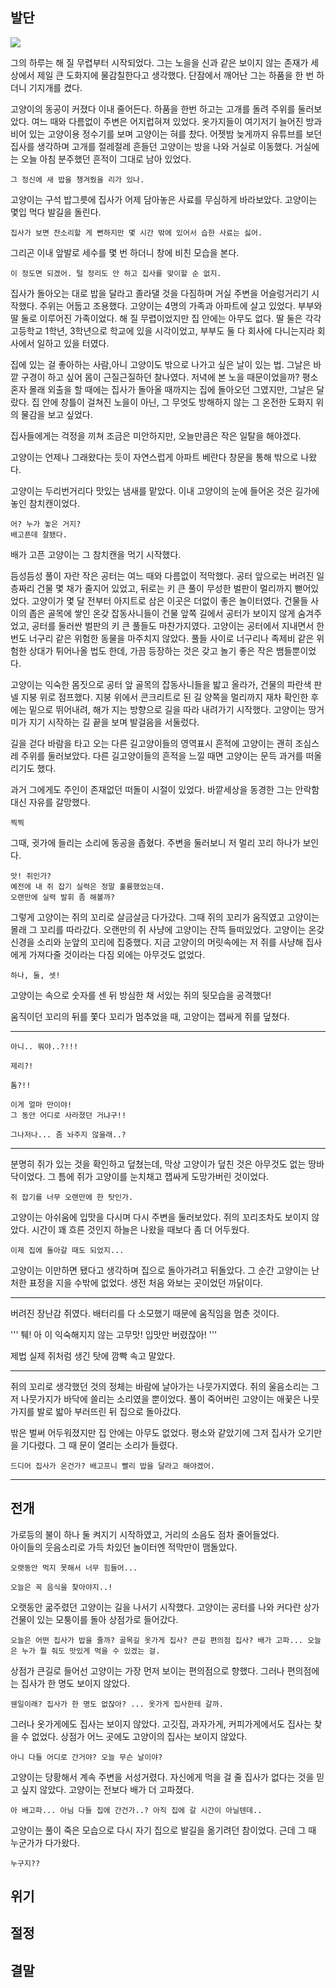 
## 발단

<img src="https://cdn.pixabay.com/photo/2017/12/09/21/33/sunset-3008779_960_720.jpg">

그의 하루는 해 질 무렵부터 시작되었다.
그는 노을을 신과 같은 보이지 않는 존재가 세상에서 제일 큰 도화지에 물감칠한다고 생각했다.
단잠에서 깨어난 그는 하품을 한 번 하더니 기지개를 켰다.

고양이의 동공이 커졌다 이내 줄어든다.
하품을 한번 하고는 고개를 돌려 주위를 둘러보았다.
여느 때와 다름없이 주변은 어지럽혀져 있었다.
옷가지들이 여기저기 늘어진 방과 비어 있는 고양이용 정수기를 보며 고양이는 혀를 찼다.
어젯밤 늦게까지 유튜브를 보던 집사를 생각하며 고개를 절레절레 흔들던 고양이는 방을 나와 거실로 이동했다.
거실에는 오늘 아침 분주했던 흔적이 그대로 남아 있었다. 

```
그 정신에 새 밥을 챙겨줬을 리가 있나.
```

고양이는 구석 밥그릇에 집사가 어제 담아놓은 사료를 무심하게 바라보았다.
고양이는 몇입 먹다 발길을 돌린다.
```
집사가 보면 잔소리할 게 뻔하지만 몇 시간 밖에 있어서 습한 사료는 싫어.
```
그리곤 이내 앞발로 세수를 몇 번 하더니 창에 비친 모습을 본다.
```
이 정도면 되겠어. 털 정리도 안 하고 집사를 맞이할 순 없지.
```

집사가 돌아오는 대로 밥을 달라고 졸라댈 것을 다짐하며 거실 주변을 어슬렁거리기 시작했다.
주위는 어둡고 조용했다.
고양이는 4명의 가족과 아파트에 살고 있었다.
부부와 딸 둘로 이루어진 가족이었다.
해 질 무렵이었지만 집 안에는 아무도 없다.
딸 둘은 각각 고등학교 1학년, 3학년으로 학교에 있을 시각이었고, 부부도 둘 다 회사에 다니는지라 회사에서 일하고 있을 터였다.

집에 있는 걸 좋아하는 사람,아니 고양이도 밖으로 나가고 싶은 날이 있는 법.
그날은 바깥 구경이 하고 싶어 몸이 근질근질하던 찰나였다.
저녁에 본 노을 때문이었을까?
평소 혼자 몰래 외출을 할 때에는 집사가 돌아올 때까지는 집에 돌아오던 그였지만, 그날은 달랐다.
집 안에 창틀이 걸쳐진 노을이 아닌, 그 무엇도 방해하지 않는 그 온전한 도화지 위의 물감을 보고 싶었다.

집사들에게는 걱정을 끼쳐 조금은 미안하지만, 오늘만큼은 작은 일탈을 해야겠다.

고양이는 언제나 그래왔다는 듯이 자연스럽게 아파트 베란다 창문을 통해 밖으로 나왔다.

고양이는 두리번거리다 맛있는 냄새를 맡았다.
이내 고양이의 눈에 들어온 것은 길가에 놓인 참치캔이었다.

```
어? 누가 놓은 거지?
배고픈데 잘됐다.
```

배가 고픈 고양이는 그 참치캔을 먹기 시작했다.


듬성듬성 풀이 자란 작은 공터는 여느 때와 다름없이 적막했다. 
공터 앞으로는 버려진 일층짜리 건물 몇 채가 줄지어 있었고, 뒤로는 키 큰 풀이 무성한 벌판이 멀리까지 뻗어있었다.
고양이가 몇 달 전부터 아지트로 삼은 이곳은 더없이 좋은 놀이터였다. 
건물들 사이의 좁은 골목에 쌓인 온갖 잡동사니들이 건물 앞쪽 길에서 공터가 보이지 않게 숨겨주었고, 공터를 둘러싼 벌판의 키 큰 풀들도 마찬가지였다.
고양이는 공터에서 지내면서 한 번도 너구리 같은 위험한 동물을 마주치지 않았다. 
풀들 사이로 너구리나 족제비 같은 위험한 상대가 튀어나올 법도 한데, 가끔 등장하는 것은 갖고 놀기 좋은 작은 뱀들뿐이었다.

고양이는 익숙한 몸짓으로 공터 앞 골목의 잡동사니들을 밟고 올라가, 건물의 파란색 판넬 지붕 위로 점프했다.
지붕 위에서 콘크리트로 된 길 양쪽을 멀리까지 재차 확인한 후에는 밑으로 뛰어내려, 해가 지는 방향으로 길을 따라 내려가기 시작했다.
고양이는 땅거미가 지기 시작하는 길 끝을 보며 발걸음을 서둘렀다.


길을 걷다 바람을 타고 오는 다른 길고양이들의 영역표시 흔적에 고양이는 괜히 조심스레 주위를 둘러보았다.
다른 길고양이들의 흔적을 느낄 때면 고양이는 문득 과거를 떠올리기도 했다.

과거 그에게도 주인이 존재없던 떠돌이 시절이 있었다.
바깥세상을 동경한 그는 안락함 대신 자유를 갈망했다.

```
찍찍
```

그때, 귓가에 들리는 소리에 동공을 좁혔다.
주변을 둘러보니 저 멀리 꼬리 하나가 보인다.

```
앗! 쥐인가?
예전에 내 쥐 잡기 실력은 정말 훌륭했었는데.
오랜만에 실력 발휘 좀 해볼까?
```

그렇게 고양이는 쥐의 꼬리로 살금살금 다가갔다.
그때 쥐의 꼬리가 움직였고 고양이는 몰래 그 꼬리를 따라갔다. 
오랜만의 쥐 사냥에 고양이는 잔뜩 들떠있었다.
고양이는 온갖 신경을 소리와 눈앞의 꼬리에 집중했다.
지금 고양이의 머릿속에는 저 쥐를 사냥해 집사에게 가져다줄 것이라는 다짐 외에는 아무것도 없었다.

```
하나, 둘, 셋!
```

고양이는 속으로 숫자를 센 뒤 방심한 채 서있는 쥐의 뒷모습을 공격했다!

움직이던 꼬리의 뒤를 쫓다 꼬리가 멈추었을 때, 고양이는 잽싸게 쥐를 덮쳤다.

------------------------------------------------------------
```
아니.. 뭐야..?!!!

제리?! 
``` 

```
톰?!!

이게 얼마 만이야!
그 동안 어디로 사라졌던 거냐구!!

그나저나... 좀 놔주지 않을래..?
```
-----------------------------------------------------------
분명히 쥐가 있는 것을 확인하고 덮쳤는데, 막상 고양이가 덮친 것은 아무것도 없는 땅바닥이었다.
그 틈에 쥐가 고양이를 눈치채고 잽싸게 도망가버린 것이었다.

```
쥐 잡기를 너무 오랜만에 한 탓인가.
```

고양이는 아쉬움에 입맛을 다시며 다시 주변을 둘러보았다.
쥐의 꼬리조차도 보이지 않았다.
시간이 꽤 흐른 것인지 하늘은 나왔을 때보다 좀 더 어두웠다.

```
이제 집에 돌아갈 때도 되었지...
```

고양이는 이만하면 됐다고 생각하며 집으로 돌아가려고 뒤돌았다.
그 순간 고양이는 난처한 표정을 지을 수밖에 없었다.
생전 처음 와보는 곳이었던 까닭이다.

-------------------------------------------

버려진 장난감 쥐였다.
배터리를 다 소모했기 때문에 움직임을 멈춘 것이다.

'''
퉤! 아 이 익숙해지지 않는 고무맛! 입맛만 버렸잖아!
'''

제법 실제 쥐처럼 생긴 탓에 깜빡 속고 말았다.

-----------------------------------------------------------

쥐의 꼬리로 생각했던 것의 정체는 바람에 날아가는 나뭇가지였다. 쥐의 울음소리는 그저 나뭇가지가 바닥에 쓸리는 소리였을 뿐이었다.
풀이 죽어버린 고양이는 애꿎은 나뭇가지를 발로 밟아 부러뜨린 뒤 집으로 돌아갔다.

밖은 벌써 어두워졌지만 집 안에는 아무도 없었다.
평소와 같았기에 그저 집사가 오기만을 기다렸다.
그 때 문이 열리는 소리가 들렸다.

```
드디어 집사가 온건가? 배고프니 빨리 밥을 달라고 해야겠어.
```
----------------------------------------------------------

## 전개

가로등의 불이 하나 둘 켜지기 시작하였고, 거리의 소음도 점차 줄어들었다.    
아이들의 웃음소리로 가득 차있던 놀이터엔 적막만이 맴돌았다.   

```
오랫동안 먹지 못해서 너무 힘들어...

오늘은 꼭 음식을 찾아야지..!
```

오랫동안 굶주렸던 고양이는 길을 나서기 시작했다. 
고양이는 공터를 나와 커다란 상가 건물이 있는 모퉁이를 돌아 상점가로 들어갔다.
```
오늘은 어떤 집사가 밥을 줄까? 골목길 옷가게 집사? 큰길 편의점 집사? 배가 고파... 오늘은 누가 뭘 줘도 맛있게 먹을 수 있겠는 걸.

```
상점가 큰길로 들어선 고양이는 가장 먼저 보이는 편의점으로 향했다.
그러나 편의점에는 집사가 한 명도 보이지 않았다.

```
웬일이래? 집사가 한 명도 없잖아? ... 옷가게 집사한테 갈까.
```

그러나 옷가게에도 집사는 보이지 않았다.
고깃집, 과자가게, 커피가게에서도 집사는 찾을 수 없었다. 상점가 어느 곳에도 고양이의 집사는 보이지 않았다.

```
아니 다들 어디로 간거야? 오늘 무슨 날이야?
```
고양이는 당황해서 계속 주변을 서성거렸다. 자신에게 먹을 걸 줄 집사가 없다는 것을 믿고 싶지 않았다. 고양이는 전보다 배가 더 고파졌다.
```
아 배고파... 아님 다들 집에 간건가..? 아직 집에 갈 시간이 아닐텐데..
```
고양이는 풀이 죽은 모습으로 다시 자기 집으로 발길을 옮기려던 참이었다. 근데 그 때 누군가가 다가왔다. 
```
누구지??
```

## 위기

## 절정

## 결말
